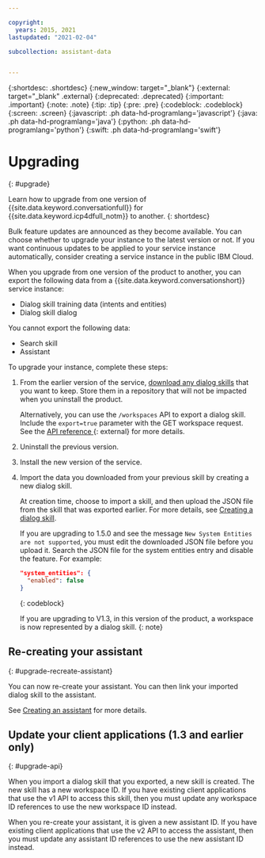 ```yaml
---

copyright:
  years: 2015, 2021
lastupdated: "2021-02-04"

subcollection: assistant-data


---
```


{:shortdesc: .shortdesc}
{:new_window: target="_blank"}
{:external: target="_blank" .external}
{:deprecated: .deprecated}
{:important: .important}
{:note: .note}
{:tip: .tip}
{:pre: .pre}
{:codeblock: .codeblock}
{:screen: .screen}
{:javascript: .ph data-hd-programlang='javascript'}
{:java: .ph data-hd-programlang='java'}
{:python: .ph data-hd-programlang='python'}
{:swift: .ph data-hd-programlang='swift'}

# Upgrading
{: #upgrade}

Learn how to upgrade from one version of {{site.data.keyword.conversationfull}} for {{site.data.keyword.icp4dfull_notm}} to another.
{: shortdesc}

Bulk feature updates are announced as they become available. You can choose whether to upgrade your instance to the latest version or not. If you want continuous updates to be applied to your service instance automatically, consider creating a service instance in the public IBM Cloud.

When you upgrade from one version of the product to another, you can export the following data from a {{site.data.keyword.conversationshort}} service instance:

- Dialog skill training data (intents and entities)
- Dialog skill dialog

You cannot export the following data:

- Search skill
- Assistant

To upgrade your instance, complete these steps:

1.  From the earlier version of the service, [download any dialog skills](/docs/assistant-data?topic=assistant-data-skill-dialog-add#skill-dialog-add-download) that you want to keep. Store them in a repository that will not be impacted when you uninstall the product.

    Alternatively, you can use the `/workspaces` API to export a dialog skill. Include the `export=true` parameter with the GET workspace request. See the [API reference ](https://cloud.ibm.com/apidocs/assistant/assistant-data-v1#getworkspace){: external} for more details.
    
1.  Uninstall the previous version.
1.  Install the new version of the service.
1.  Import the data you downloaded from your previous skill by creating a new dialog skill. 

    At creation time, choose to import a skill, and then upload the JSON file from the skill that was exported earlier. For more details, see [Creating a dialog skill](/docs/assistant-data?topic=assistant-data-skill-dialog-add).

    If you are upgrading to 1.5.0 and see the message `New System Entities are not supported`, you must edit the downloaded JSON file before you upload it. Search the JSON file for the system entities entry and disable the feature. For example:

    ```json
    "system_entities": {
      "enabled": false
    }
    ```
    {: codeblock}

    If you are upgrading to V1.3, in this version of the product, a workspace is now represented by a dialog skill.
    {: note} 

## Re-creating your assistant
{: #upgrade-recreate-assistant}

You can now re-create your assistant. You can then link your imported dialog skill to the assistant.

See [Creating an assistant](/docs/assistant-data?topic=assistant-data-assistant-add) for more details.

## Update your client applications (1.3 and earlier only)
{: #upgrade-api}

When you import a dialog skill that you exported, a new skill is created. The new skill has a new workspace ID. If you have existing client applications that use the v1 API to access this skill, then you must update any workspace ID references to use the new workspace ID instead.

When you re-create your assistant, it is given a new assistant ID. If you have existing client applications that use the v2 API to access the assistant, then you must update any assistant ID references to use the new assistant ID instead.